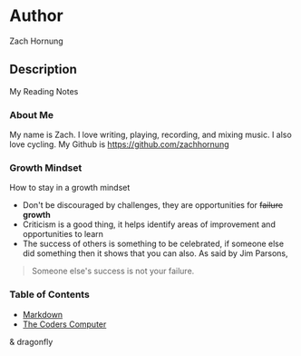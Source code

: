 # Author
Zach Hornung

## Description
My Reading Notes

### About Me
My name is Zach. I love writing, playing, recording, and mixing music. I also love cycling. My Github is https://github.com/zachhornung

### Growth Mindset
How to stay in a growth mindset
* Don't be discouraged by challenges, they are opportunities for ~~failure~~ **growth**
* Criticism is a good thing, it helps identify areas of improvement and opportunities to learn
* The success of others is something to be celebrated, if someone else did something then it shows that you can also. As said by Jim Parsons, 
> Someone else's success is not your failure.

### Table of Contents
* [Markdown](markdown.md)
* [The Coders Computer](the_coders_computer.md)


& dragonfly
